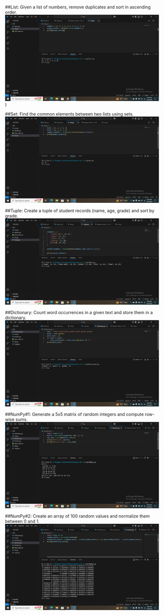 ##List: Given a list of numbers, remove duplicates and sort in ascending order.
![](https://github.com/Azad-2025/Artificial-Intelligence/raw/main/CLP-02/ScreenShorts/Screenshot%20(51).png))

##Set: Find the common elements between two lists using sets.
![](https://github.com/Azad-2025/Artificial-Intelligence/raw/main/CLP-02/ScreenShorts/Screenshot%20(52).png)

##Tuple: Create a tuple of student records (name, age, grade) and sort by grade.
![](https://github.com/Azad-2025/Artificial-Intelligence/raw/main/CLP-02/ScreenShorts/Screenshot%20(53).png)

##Dictionary: Count word occurrences in a given text and store them in a dictionary.
![](https://github.com/Azad-2025/Artificial-Intelligence/raw/main/CLP-02/ScreenShorts/Screenshot%20(54).png)

##NumPy#1: Generate a 5x5 matrix of random integers and compute row-wise sums.
![](https://github.com/Azad-2025/Artificial-Intelligence/raw/main/CLP-02/ScreenShorts/Screenshot%20(55).png)

##NumPy#2: Create an array of 100 random values and normalize them between 0 and 1.
![](https://github.com/Azad-2025/Artificial-Intelligence/raw/main/CLP-02/ScreenShorts/Screenshot%20(56).png)
